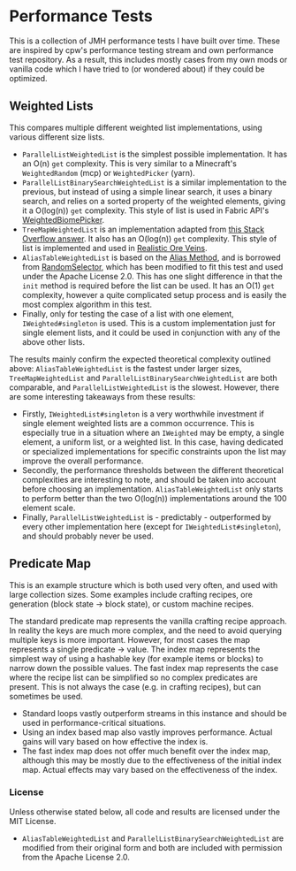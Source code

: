 # Performance Tests

This is a collection of JMH performance tests I have built over time. These are inspired by cpw's performance testing stream and own performance test repository. As a result, this includes mostly cases from my own mods or vanilla code which I have tried to (or wondered about) if they could be optimized.

## Weighted Lists

This compares multiple different weighted list implementations, using various different size lists.

- `ParallelListWeightedList` is the simplest possible implementation. It has an O(n) `get` complexity. This is very similar to a Minecraft's `WeightedRandom` (mcp) or `WeightedPicker` (yarn).
- `ParallelListBinarySearchWeightedList` is a similar implementation to the previous, but instead of using a simple linear search, it uses a binary search, and relies on a sorted property of the weighted elements, giving it a O(log(n)) `get` complexity. This style of list is used in Fabric API's [WeightedBiomePicker](https://github.com/FabricMC/fabric/blob/a89534abff11127996c0067b1628a6ab02d50524/fabric-biome-api-v1/src/main/java/net/fabricmc/fabric/impl/biome/WeightedBiomePicker.java).
- `TreeMapWeightedList` is an implementation adapted from [this Stack Overflow answer](https://stackoverflow.com/questions/6409652/random-weighted-selection-in-java). It also has an O(log(n)) `get` complexity. This style of list is implemented and used in [Realistic Ore Veins](https://github.com/alcatrazEscapee/ore-veins/blob/faa22c4d1b1117068b4346262a5a517731ee89f8/src/main/java/com/alcatrazescapee/oreveins/util/collections/WeightedList.java).
- `AliasTableWeightedList` is based on the [Alias Method](https://en.wikipedia.org/wiki/Alias_method), and is borrowed from [RandomSelector](https://github.com/ogregoire/fror-common/blob/master/src/main/java/be/fror/common/collection/RandomSelector.java), which has been modified to fit this test and used under the Apache License 2.0. This has one slight difference in that the `init` method is required before the list can be used. It has an O(1) `get` complexity, however a quite complicated setup process and is easily the most complex algorithm in this test.
- Finally, only for testing the case of a list with one element, `IWeighted#singleton` is used. This is a custom implementation just for single element lists, and it could be used in conjunction with any of the above other lists.

The results mainly confirm the expected theoretical complexity outlined above: `AliasTableWeightedList` is the fastest under larger sizes, `TreeMapWeightedList` and `ParallelListBinarySearchWeightedList` are both comparable, and `ParallelListWeightedList` is the slowest. However, there are some interesting takeaways from these results:

- Firstly, `IWeightedList#singleton` is a very worthwhile investment if single element weighted lists are a common occurrence. This is especially true in a situation where an `IWeighted` may be empty, a single element, a uniform list, or a weighted list. In this case, having dedicated or specialized implementations for specific constraints upon the list may improve the overall performance.
- Secondly, the performance thresholds between the different theoretical complexities are interesting to note, and should be taken into account before choosing an implementation. `AliasTableWeightedList` only starts to perform better than the two O(log(n)) implementations around the 100 element scale.
- Finally, `ParallelListWeightedList` is - predictably - outperformed by every other implementation here (except for `IWeightedList#singleton`), and should probably never be used.


## Predicate Map

This is an example structure which is both used very often, and used with large collection sizes. Some examples include crafting recipes, ore generation (block state -> block state), or custom machine recipes.

The standard predicate map represents the vanilla crafting recipe approach. In reality the keys are much more complex, and the need to avoid querying multiple keys is more important. However, for most cases the map represents a single predicate -> value. The index map represents the simplest way of using a hashable key (for example items or blocks) to narrow down the possible values. The fast index map represents the case where the recipe list can be simplified so no complex predicates are present. This is not always the case (e.g. in crafting recipes), but can sometimes be used.

- Standard loops vastly outperform streams in this instance and should be used in performance-critical situations.
- Using an index based map also vastly improves performance. Actual gains will vary based on how effective the index is.
- The fast index map does not offer much benefit over the index map, although this may be mostly due to the effectiveness of the initial index map. Actual effects may vary based on the effectiveness of the index.

### License

Unless otherwise stated below, all code and results are licensed under the MIT License.

- `AliasTableWeightedList` and `ParallelListBinarySearchWeightedList` are modified from their original form and both are included with permission from the Apache License 2.0.
